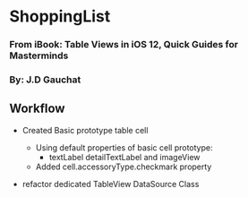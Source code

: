 # ShoppingList

### From iBook: Table Views in iOS 12, Quick Guides for Masterminds
### By: J.D Gauchat

## Workflow
- Created Basic prototype table cell
    - Using default properties of basic cell prototype: 
        - textLabel detailTextLabel and imageView
    - Added cell.accessoryType.checkmark property

- refactor dedicated TableView DataSource Class

